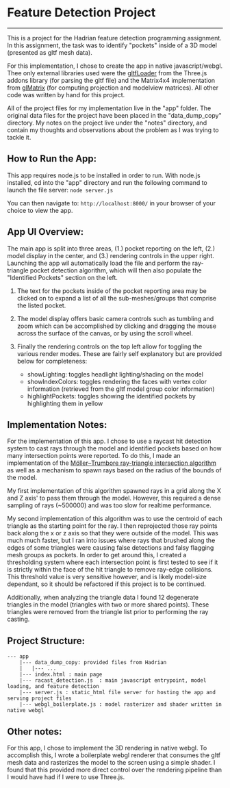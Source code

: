 # Feature Detection Project
---
This is a project for the Hadrian feature detection programming assignment. In this assignment, the task was to identify "pockets" inside of a 3D model (presented as gltf mesh data).

For this implementation, I chose to create the app in native javascript/webgl. Thee only external libraries used were the [gltfLoader](https://github.com/johh/three-gltf-loader) from the Three.js addons library (for parsing the gltf file) and the Matrix4x4 implementation from [glMatrix](https://glmatrix.net/) (for computing projection and modelview matrices). All other code was written by hand for this project.

All of the project files for my implementation live in the "app" folder. The original data files for the project have been placed in the "data_dump_copy" directory. My notes on the project live under the "notes" directory, and contain my thoughts and observations about the problem as I was trying to tackle it.

## How to Run the App:

This app requires node.js to be installed in order to run. With node.js installed, cd into the "app" directory and run the following command to launch the file server:
`node server.js`

You can then navigate to:
`http://localhost:8000/`
in your browser of your choice to view the app.

## App UI Overview:

The main app is split into three areas, (1.) pocket reporting on the left, (2.) model display in the center, and (3.) rendering controls in the upper right. Launching the app wil automatically load the file and perform the ray-triangle pocket detection algorithm, which will then also populate the "Identified Pockets" section on the left.

1. The text for the pockets inside of the pocket reporting area may be clicked on to expand a list of all the sub-meshes/groups that comprise the listed pocket.

2. The model display offers basic camera controls such as tumbling and zoom which can be accomplished by clicking and dragging the mouse across the surface of the canvas, or by using the scroll wheel.

3. Finally the rendering controls on the top left allow for toggling the various render modes. These are fairly self explanatory but are provided below for completeness:
    - showLighting: toggles headlight lighting/shading on the model
    - showIndexColors: toggles rendering the faces with vertex color information (retrieved from the gltf model group color information)
    - highlightPockets: toggles showing the identified pockets by highlighting them in yellow

## Implementation Notes:

For the implementation of this app. I chose to use a raycast hit detection system to cast rays through the model and identified pockets based on how many intersection points were reported. To do this, I made an implementation of the [Möller–Trumbore ray-triangle intersection algorithm](https://en.wikipedia.org/wiki/M%C3%B6ller%E2%80%93Trumbore_intersection_algorithm) as well as a mechanism to spawn rays based on the radius of the bounds of the model.

My first implementation of this algorithm spawned rays in a grid along the X and Z axis' to pass them through the model. However, this required a dense sampling of rays (~500000) and was too slow for realtime performance.

My second implementation of this algorithm was to use the centroid of each triangle as the starting point for the ray. I then reprojected those ray points back along the x or z axis so that they were outside of the model. This was much much faster, but I ran into issues where rays that brushed along the edges of some triangles were causing false detections and falsy flagging mesh groups as pockets. In order to get around this, I created a thresholding system where each intersection point is first tested to see if it is strictly within the face of the hit triangle to remove ray-edge collisions. This threshold value is very sensitive however, and is likely model-size dependant, so it should be refactored if this project is to be continued.

Additionally, when analyzing the triangle data I found 12 degenerate triangles in the model (triangles with two or more shared points). These triangles were removed from the triangle list prior to performing the ray casting.

## Project Structure:
    --- app
        |--- data_dump_copy: provided files from Hadrian
        |   |--- ...
        |--- index.html : main page
        |--- racast_detection.js  : main javascript entrypoint, model loading, and feature detection
        |--- server.js : static_html file server for hosting the app and serving project files
        |--- webgl_boilerplate.js : model rasterizer and shader written in native webgl 

## Other notes:

For this app, I chose to implement the 3D rendering in native webgl. To accomplish this, I wrote a boilerplate webgl renderer that consumes the gltf mesh data and rasterizes the model to the screen using a simple shader. I found that this provided more direct control over the rendering pipeline than I would have had if I were to use Three.js.







